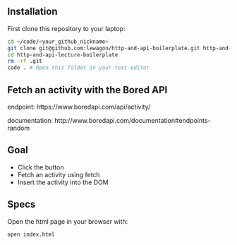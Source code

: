 ## Installation

First clone this repository to your laptop:

```bash
cd ~/code/<your_github_nickname>
git clone git@github.com:lewagon/http-and-api-boilerplate.git http-and-api-lecture-boilerplate
cd http-and-api-lecture-boilerplate
rm -rf .git
code . # Open this folder in your text editor
```

## Fetch an activity with the Bored API

<p>endpoint: https://www.boredapi.com/api/activity/</p>
<p>documentation: http://www.boredapi.com/documentation#endpoints-random</p>

## Goal

- Click the button
- Fetch an activity using fetch
- Insert the activity into the DOM

## Specs

Open the html page in your browser with:

```bash
open index.html
```

